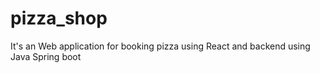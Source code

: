 # pizza_shop
It's an Web application for booking pizza using React and backend using Java Spring boot
